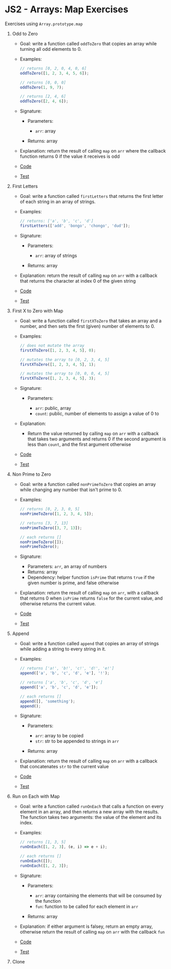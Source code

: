 # JS2 - Arrays: Map Exercises

Exercises using `Array.prototype.map`

1. Odd to Zero

   - Goal: write a function called `oddToZero` that copies an array while turning all odd elements to 0.
   - Examples:

     ```js
     // returns [0, 2, 0, 4, 0, 6]
     oddToZero([1, 2, 3, 4, 5, 6]);

     // returns [0, 0, 0]
     oddToZero(1, 9, 7);

     // returns [2, 4, 6]
     oddToZero([2, 4, 6]);
     ```

   - Signature:

     - Parameters:

       - `arr`: array

     - Returns: array

   - Explanation: return the result of calling `map` on `arr` where the callback function returns 0 if the value it receives is odd
   - [Code](odd-to-zero.js)
   - [Test](odd-to-zero.test.js)

2. First Letters

   - Goal: write a function called `firstLetters` that returns the first letter of each string in an array of strings.
   - Examples:

     ```js
     // returns: ['a', 'b', 'c', 'd']
     firstLetters(['add', 'bongo', 'chongo', 'dud']);
     ```

   - Signature:

     - Parameters:

       - `arr`: array of strings

     - Returns: array

   - Explanation: return the result of calling `map` on `arr` with a callback that returns the character at index 0 of the given string

   - [Code](first-letters.js)
   - [Test](first-letters.test.js)

3. First X to Zero with Map

   - Goal: write a function called `firstXToZero` that takes an array and a number, and then sets the first (given) number of elements to 0.
   - Examples:

     ```js
     // does not mutate the array
     firstXToZero([1, 2, 3, 4, 5], 0);

     // mutates the array to [0, 2, 3, 4, 5]
     firstXToZero([1, 2, 3, 4, 5], 1);

     // mutates the array to [0, 0, 0, 4, 5]
     firstXToZero([1, 2, 3, 4, 5], 3);
     ```

   - Signature:

     - Parameters:

       - `arr`: public, array
       - `count`: public, number of elements to assign a value of 0 to

   - Explanation:

     - Return the value returned by calling `map` on `arr` with a callback that takes two arguments and returns 0 if the second argument is less than `count`, and the first argument otherwise

   - [Code](first-x-to-zero-map.js)
   - [Test](first-x-to-zero-map.test.js)

4. Non Prime to Zero

   - Goal: write a function called `nonPrimeToZero` that copies an array while changing any number that isn't prime to 0.
   - Examples:

     ```js
     // returns [0, 2, 3, 0, 5]
     nonPrimeToZero([1, 2, 3, 4, 5]);

     // returns [3, 7, 13]
     nonPrimeToZero([3, 7, 13]);

     // each returns []
     nonPrimeToZero([]);
     nonPrimeToZero();
     ```

   - Signature:

     - Parameters: `arr`, an array of numbers
     - Returns: array
     - Dependency: helper function `isPrime` that returns `true` if the given number is prime, and false otherwise

   - Explanation: return the result of calling `map` on `arr`, with a callback that returns 0 when `isPrime` returns `false` for the current value, and otherwise returns the current value.
   - [Code](non-prime-to-zero.js)
   - [Test](non-prime-to-zero.test.js)

5. Append

   - Goal: write a function called `append` that copies an array of strings while adding a string to every string in it.
   - Examples:

     ```js
     // returns ['a!', 'b!', 'c!', 'd!', 'e!']
     append(['a', 'b', 'c', 'd', 'e'], '!');

     // returns ['a', 'b', 'c', 'd', 'e']
     append(['a', 'b', 'c', 'd', 'e']);

     // each returns []
     append([], 'something');
     append();
     ```

   - Signature:

     - Parameters:

       - `arr`: array to be copied
       - `str`: str to be appended to strings in `arr`

     - Returns: array

   - Explanation: return the result of calling `map` on `arr` with a callback that concatenates `str` to the current value
   - [Code](append.js)
   - [Test](append.test.js)

6. Run on Each with Map

   - Goal: write a function called `runOnEach` that calls a function on every element in an array, and then returns a new array with the results. The function takes two arguments: the value of the element and its index.
   - Examples:

     ```js
     // returns [1, 3, 5]
     runOnEach([1, 2, 3], (e, i) => e + i);

     // each returns []
     runOnEach([]);
     runOnEach([1, 2, 3]);
     ```

   - Signature:

     - Parameters:

       - `arr`: array containing the elements that will be consumed by the function
       - `fun`: function to be called for each element in `arr`

     - Returns: array

   - Explanation: if either argument is falsey, return an empty array, otherwise return the result of calling `map` on `arr` with the callback `fun`

   - [Code](run-on-each-map.js)
   - [Test](run-on-each-map.test.js)

7. Clone
